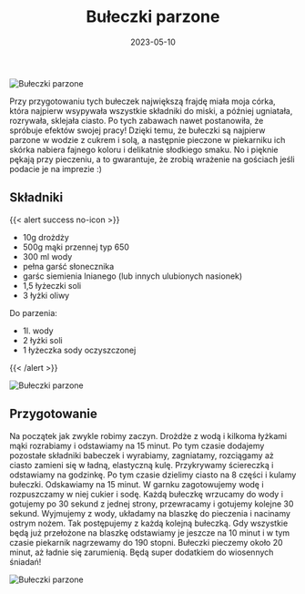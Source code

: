 ﻿---
title: "Bułeczki parzone"
date: 2023-05-10
categories:
- pieczywo
tags:
- bułki
- mąka pszenna
- bez laktozy
- wegańskie
thumbnailImagePosition: "top"
---
![Bułeczki parzone](/img/Buleczki-parzone/Buleczki-parzone-1.JPG)

Przy przygotowaniu tych bułeczek największą frajdę miała moja córka, która najpierw wsypywała wszystkie składniki do miski, a później ugniatała, rozrywała, sklejała ciasto. Po tych zabawach nawet postanowiła, że spróbuje efektów swojej pracy! Dzięki temu, że bułeczki są najpierw parzone w wodzie z cukrem i solą, a następnie pieczone w piekarniku ich skórka nabiera fajnego koloru i delikatnie słodkiego smaku. No i pięknie pękają przy pieczeniu, a to gwarantuje, że zrobią wrażenie na gościach jeśli podacie je na imprezie :) 

<!--more-->

## Składniki
{{< alert success no-icon >}}
- 10g drożdży
- 500g mąki przennej typ 650
- 300 ml wody
- pełna garść słonecznika
- garśc siemienia lnianego (lub innych ulubionych nasionek)
- 1,5 łyżeczki soli
- 3 łyżki oliwy

Do parzenia:
- 1l. wody
- 2 łyżki soli
- 1 łyżeczka sody oczyszczonej

{{< /alert >}}

![Bułeczki parzone](/img/Buleczki-parzone/Buleczki-parzone-2.JPG)
## Przygotowanie

Na początek jak zwykle robimy zaczyn. Drożdże z wodą i kilkoma łyżkami mąki rozrabiamy i odstawiamy na 15 minut. Po tym czasie dodajemy pozostałe składniki babeczek i wyrabiamy, zagniatamy, rozciągamy aż ciasto zamieni się w ładną, elastyczną kulę. Przykrywamy ściereczką i odstawiamy na godzinkę. Po tym czasie dzielimy ciasto na 8 części i kulamy bułeczki. Odskawiamy na 15 minut. W garnku zagotowujemy wodę i rozpuszczamy w niej cukier i sodę. Każdą bułeczkę wrzucamy do wody i gotujemy po 30 sekund z jednej strony, przewracamy i gotujemy kolejne 30 sekund. Wyjmujemy z wody, układamy na blaszkę do pieczenia i nacinamy ostrym nożem. Tak postępujemy z każdą kolejną bułeczką. Gdy wszystkie będą już przełożone na blaszkę odstawiamy je jeszcze na 10 minut i w tym czasie piekarnik nagrzewamy do 190 stopni. Bułeczki pieczemy około 20 minut, aż ładnie się zarumienią. Będą super dodatkiem do wiosennych śniadań!

![Bułeczki parzone](/img/Buleczki-parzone/Buleczki-parzone-3.JPG)
